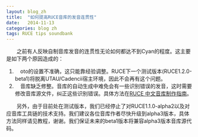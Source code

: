 ```yaml
---
layout: blog_zh
title:  "如何提高RUCE音库的发音连贯性"
date:   2014-11-13
categories: blog zh
tags: RUCE tips soundbank
---
```


&emsp;&emsp;之前有人反映自制音库发音的连贯性无论如何都达不到Cyan的程度。这主要是如下两个原因造成的：

1. &emsp;oto的设置不准确，这只能靠经验调整。RUCE下一个测试版本(RUCE1.2.0-beta1)将脱离UTAU/Cadencii宿主环境，因此不会再有这个问题。
2. &emsp;音库缺乏修整。音库的自动生成中难免会有一些识别错误的发音，这时需要修改音库源文件，纠正这些识别错误。具体方法在[RUCE 中文音库制作指南](/resources/publications/RUCE1.1.0-alpha3-Soundbank-Tutorial.pdf)。

&emsp;&emsp;另外，由于目前处在测试版本，我们已经停止了对RUCE1.1.0-alpha2以及对应音库工具链的技术支持。我们建议各位音库作者尽快升级到alpha3版本，具体方法同样请见教程，谢谢。我们保证未来的beta1版本将兼容alpha3版本音库源代码。
